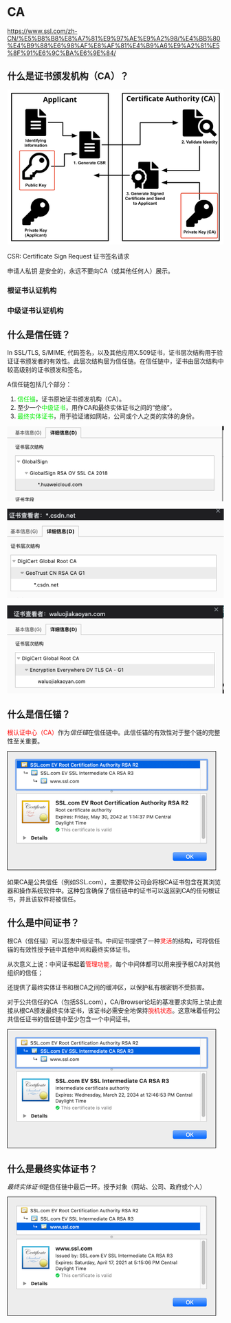 # CA

https://www.ssl.com/zh-CN/%E5%B8%B8%E8%A7%81%E9%97%AE%E9%A2%98/%E4%BB%80%E4%B9%88%E6%98%AF%E8%AF%81%E4%B9%A6%E9%A2%81%E5%8F%91%E6%9C%BA%E6%9E%84/

## 什么是证书颁发机构（CA）？

![image-20221213090204039](./assets/image-20221213090204039.png)

CSR: Certificate Sign Request 证书签名请求

申请人私钥 是安全的，永远不要向CA（或其他任何人）展示。

### 根证书认证机构

### 中级证书认证机构

## 什么是信任链？

In SSL/TLS, S/MIME, 代码签名，以及其他应用X.509证书，证书层次结构用于验证证书颁发者的有效性。此层次结构层为信任链。在信任链中，证书由层次结构中较高级别的证书颁发和签名。

A信任链包括几个部分：

1. <font color=gree>信任锚</font>，证书原始证书颁发机构（CA）。
2. 至少一个<font color=gree>中级证书</font>，用作CA和最终实体证书之间的“绝缘”。
3. <font color=gree>最终实体证书</font>，用于验证诸如网站，公司或个人之类的实体的身份。

![image-20221213094245242](./assets/image-20221213094245242.png)

![image-20221213094258201](./assets/image-20221213094258201.png)

![image-20221213094314072](./assets/image-20221213094314072.png)

## 什么是信任锚？

<font color=red>根认证中心（CA）</font>作为*信任锚*在信任链中。此信任锚的有效性对于整个链的完整性至关重要。

![信任锚](./assets/faq-chain-of-trust-03.png)

如果CA是公共信任（例如SSL.com），主要软件公司会将根CA证书包含在其浏览器和操作系统软件中。这种包含确保了信任链中的证书可以返回到CA的任何根证书，并且该软件将被信任。

## 什么是中间证书？

根CA（信任锚）可以签发中级证书。中间证书提供了一种<font color=red>灵活</font>的结构，可将信任锚的有效性授予链中其他中间和最终实体证书。

从次意义上说：中间证书起着<font color=red>管理功能</font>，每个中间体都可以用来授予根CA对其他组织的信任；

还提供了最终实体证书和根CA之间的缓冲区，以保护私有根密钥不受损害。

对于公共信任的CA（包括SSL.com），CA/Browser论坛的基准要求实际上禁止直接从根CA颁发最终实体证书，该证书必需安全地保持<font color=red>脱机状态</font>。这意味着任何公共信任证书的信任链中至少包含一个中间证书。

![中级证书](./assets/faq-chain-of-trust-02.png)

## 什么是最终实体证书？

*最终实体证书*是信任链中最后一环。授予对象（网站、公司、政府或个人）

![最终实体证书](./assets/faq-chain-of-trust-01.png)